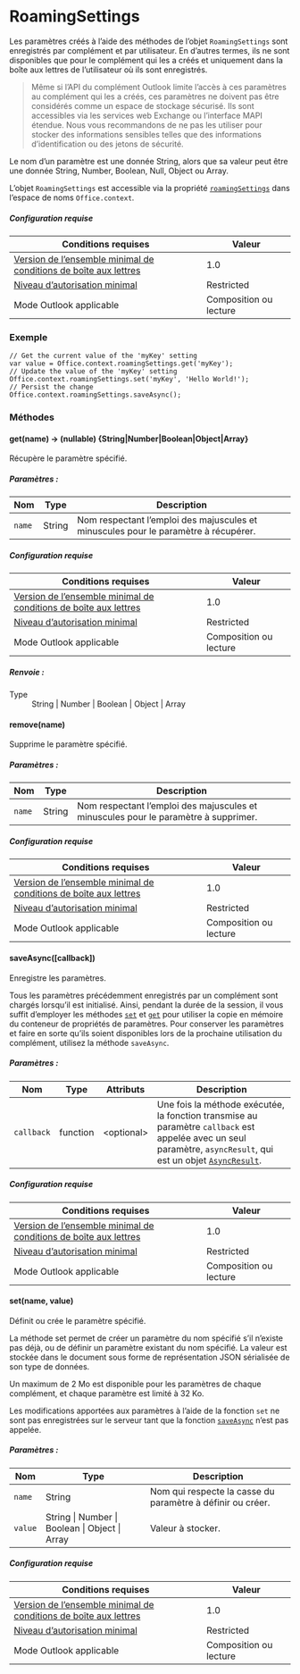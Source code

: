 

# <a name="roamingsettings"></a>RoamingSettings

Les paramètres créés à l’aide des méthodes de l’objet `RoamingSettings` sont enregistrés par complément et par utilisateur. En d’autres termes, ils ne sont disponibles que pour le complément qui les a créés et uniquement dans la boîte aux lettres de l’utilisateur où ils sont enregistrés.

> Même si l’API du complément Outlook limite l’accès à ces paramètres au complément qui les a créés, ces paramètres ne doivent pas être considérés comme un espace de stockage sécurisé. Ils sont accessibles via les services web Exchange ou l’interface MAPI étendue. Nous vous recommandons de ne pas les utiliser pour stocker des informations sensibles telles que des informations d’identification ou des jetons de sécurité.

Le nom d’un paramètre est une donnée String, alors que sa valeur peut être une donnée String, Number, Boolean, Null, Object ou Array.

L’objet `RoamingSettings` est accessible via la propriété [`roamingSettings`](Office.context.md#roamingsettings-roamingsettings) dans l’espace de noms `Office.context`.

##### <a name="requirements"></a>Configuration requise

|Conditions requises| Valeur|
|---|---|
|[Version de l’ensemble minimal de conditions de boîte aux lettres](./tutorial-api-requirement-sets.md)| 1.0|
|[Niveau d’autorisation minimal](../../docs/outlook/understanding-outlook-add-in-permissions.md)| Restricted|
|Mode Outlook applicable| Composition ou lecture|

### <a name="example"></a>Exemple

```
// Get the current value of the 'myKey' setting
var value = Office.context.roamingSettings.get('myKey');
// Update the value of the 'myKey' setting
Office.context.roamingSettings.set('myKey', 'Hello World!');
// Persist the change
Office.context.roamingSettings.saveAsync();
```

### <a name="methods"></a>Méthodes

####  <a name="get(name)-→-(nullable)-{string|number|boolean|object|array}"></a>get(name) → (nullable) {String|Number|Boolean|Object|Array}

Récupère le paramètre spécifié.

##### <a name="parameters:"></a>Paramètres :

|Nom| Type| Description|
|---|---|---|
|`name`| String|Nom respectant l’emploi des majuscules et minuscules pour le paramètre à récupérer.|

##### <a name="requirements"></a>Configuration requise

|Conditions requises| Valeur|
|---|---|
|[Version de l’ensemble minimal de conditions de boîte aux lettres](./tutorial-api-requirement-sets.md)| 1.0|
|[Niveau d’autorisation minimal](../../docs/outlook/understanding-outlook-add-in-permissions.md)| Restricted|
|Mode Outlook applicable| Composition ou lecture|

##### <a name="returns:"></a>Renvoie :

<dl class="param-type">

<dt>Type</dt>

<dd>String | Number | Boolean | Object | Array</dd>

</dl>

####  <a name="remove(name)"></a>remove(name)

Supprime le paramètre spécifié.

##### <a name="parameters:"></a>Paramètres :

|Nom| Type| Description|
|---|---|---|
|`name`| String|Nom respectant l’emploi des majuscules et minuscules pour le paramètre à supprimer.|

##### <a name="requirements"></a>Configuration requise

|Conditions requises| Valeur|
|---|---|
|[Version de l’ensemble minimal de conditions de boîte aux lettres](./tutorial-api-requirement-sets.md)| 1.0|
|[Niveau d’autorisation minimal](../../docs/outlook/understanding-outlook-add-in-permissions.md)| Restricted|
|Mode Outlook applicable| Composition ou lecture|
####  <a name="saveasync([callback])"></a>saveAsync([callback])

Enregistre les paramètres.

Tous les paramètres précédemment enregistrés par un complément sont chargés lorsqu’il est initialisé. Ainsi, pendant la durée de la session, il vous suffit d’employer les méthodes [`set`](RoamingSettings.md#setname-value) et [`get`](RoamingSettings.md#getname--nullable-stringnumberbooleanobjectarray) pour utiliser la copie en mémoire du conteneur de propriétés de paramètres. Pour conserver les paramètres et faire en sorte qu’ils soient disponibles lors de la prochaine utilisation du complément, utilisez la méthode `saveAsync`.

##### <a name="parameters:"></a>Paramètres :

|Nom| Type| Attributs| Description|
|---|---|---|---|
|`callback`| function| &lt;optional&gt;|Une fois la méthode exécutée, la fonction transmise au paramètre `callback` est appelée avec un seul paramètre, `asyncResult`, qui est un objet [`AsyncResult`](simple-types.md#asyncresult). |

##### <a name="requirements"></a>Configuration requise

|Conditions requises| Valeur|
|---|---|
|[Version de l’ensemble minimal de conditions de boîte aux lettres](./tutorial-api-requirement-sets.md)| 1.0|
|[Niveau d’autorisation minimal](../../docs/outlook/understanding-outlook-add-in-permissions.md)| Restricted|
|Mode Outlook applicable| Composition ou lecture|
####  <a name="set(name,-value)"></a>set(name, value)

Définit ou crée le paramètre spécifié.

La méthode set permet de créer un paramètre du nom spécifié s’il n’existe pas déjà, ou de définir un paramètre existant du nom spécifié. La valeur est stockée dans le document sous forme de représentation JSON sérialisée de son type de données.

Un maximum de 2 Mo est disponible pour les paramètres de chaque complément, et chaque paramètre est limité à 32 Ko.

Les modifications apportées aux paramètres à l’aide de la fonction `set` ne sont pas enregistrées sur le serveur tant que la fonction [`saveAsync`](RoamingSettings.md#saveasynccallback) n’est pas appelée.

##### <a name="parameters:"></a>Paramètres :

|Nom| Type| Description|
|---|---|---|
|`name`| String|Nom qui respecte la casse du paramètre à définir ou créer.|
|`value`| String &#124; Number &#124; Boolean &#124; Object &#124; Array|Valeur à stocker.|

##### <a name="requirements"></a>Configuration requise

|Conditions requises| Valeur|
|---|---|
|[Version de l’ensemble minimal de conditions de boîte aux lettres](./tutorial-api-requirement-sets.md)| 1.0|
|[Niveau d’autorisation minimal](../../docs/outlook/understanding-outlook-add-in-permissions.md)| Restricted|
|Mode Outlook applicable| Composition ou lecture|
